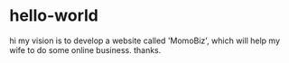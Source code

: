 # hello-world
hi
my vision is to develop a website called 'MomoBiz', which will help my wife to do some online business.
thanks.
